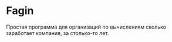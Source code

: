 # Fagin
Простая программа для организаций по вычислениям сколько заработает компания, за столько-то лет.
